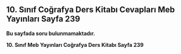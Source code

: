 ## 10. Sınıf Coğrafya Ders Kitabı Cevapları Meb Yayınları Sayfa 239

**Bu sayfada soru bulunmamaktadır.**

**10. Sınıf Meb Yayınları Coğrafya Ders Kitabı Sayfa 239**